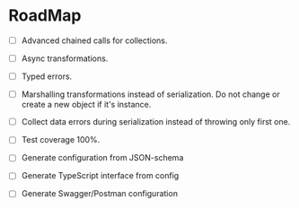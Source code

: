 # RoadMap

-   [ ] Advanced chained calls for collections.

-   [ ] Async transformations.

-   [ ] Typed errors.

-   [ ] Marshalling transformations instead of serialization. Do not change or create a new object if it's instance.

-   [ ] Collect data errors during serialization instead of throwing only first one.

-   [ ] Test coverage 100%.

-   [ ] Generate configuration from JSON-schema

-   [ ] Generate TypeScript interface from config

-   [ ] Generate Swagger/Postman configuration
